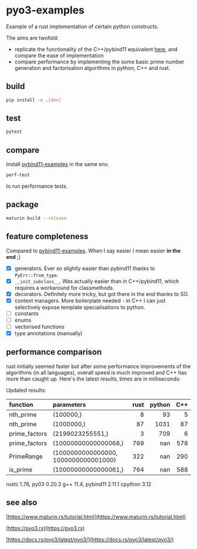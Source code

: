 # pyo3-examples

Example of a rust implementation of certain python constructs.

The aims are twofold:

- replicate the functionality of the C++/pybind11 equivalent [here](https://github.com/virgesmith/pybind11-examples), and compare the ease of implementation
- compare performance by implementing the some basic prime number generation and factorisation algorithms in python, C++ and rust.

## build

```sh
pip install -e .[dev]
```

## test

```sh
pytest
```

## compare

Install [pybind11-examples](https://github.com/virgesmith/pybind11-examples) in the same env.

```sh
perf-test
```

to run performance tests.

## package

```sh
maturin build --release
```

## feature completeness

Compared to [pybind11-examples](https://github.com/virgesmith/pybind11-examples). When I say easier I mean easier **in the end** ;)

- [X] generators. Ever so slightly easier than pybind11 thanks to `PyErr::from_type`.
- [X] `__init_subclass__`. Was actually easier than in C++/pybind11, which requires a workaround for classmethods.
- [X] decorators. Definitely more tricky, but got there in the end thanks to SO.
- [X] context managers. More boilerplate needed - in C++ I can just selectively expose template specialisations to python.
- [ ] constants
- [ ] enums
- [ ] vectorised functions
- [X] type annotations (manually)

## performance comparison

rust initially seemed faster but after some performance improvements of the algorithms (in all languages), overall speed is much improved and C++ has more than caught up. Here's the latest results, times are in milliseconds:

Updated results:

| function      | parameters                           |   rust |   python |   C++ |
|:--------------|:-------------------------------------|-------:|---------:|------:|
| nth_prime     | (100000,)                            |      8 |       93 |     5 |
| nth_prime     | (1000000,)                           |     87 |     1031 |    87 |
| prime_factors | (2199023255551,)                     |      3 |      709 |     6 |
| prime_factors | (10000000000000068,)                 |    769 |      nan |   578 |
| PrimeRange    | (1000000000000000, 1000000000001000) |    322 |      nan |   290 |
| is_prime      | (10000000000000061,)                 |    764 |      nan |   588 |

rustc 1.76, py03 0.20.3
g++ 11.4, pybind11 2.11.1
cpython 3.12

## see also

[https://www.maturin.rs/tutorial.html](https://www.maturin.rs/tutorial.html)

[https://pyo3.rs](https://pyo3.rs)

[https://docs.rs/pyo3/latest/pyo3/](https://docs.rs/pyo3/latest/pyo3/)
